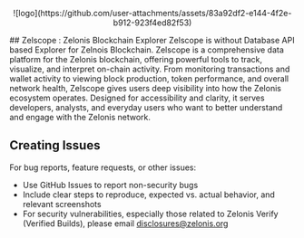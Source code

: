 <p align="center">
![logo](https://github.com/user-attachments/assets/83a92df2-e144-4f2e-b912-923f4ed82f53)
</p>
## Zelscope : Zelonis Blockchain Explorer 
Zelscope is without Database API based Explorer for Zelnois Blockchain. Zelscope is a comprehensive data platform for the Zelonis blockchain, offering powerful tools to track, visualize, and interpret on-chain activity. From monitoring transactions and wallet activity to viewing block production, token performance, and overall network health, Zelscope gives users deep visibility into how the Zelonis ecosystem operates. Designed for accessibility and clarity, it serves developers, analysts, and everyday users who want to better understand and engage with the Zelonis network.

## Creating Issues
For bug reports, feature requests, or other issues:

- Use GitHub Issues to report non-security bugs
- Include clear steps to reproduce, expected vs. actual behavior, and relevant screenshots
- For security vulnerabilities, especially those related to Zelonis Verify (Verified Builds), please email disclosures@zelonis.org
